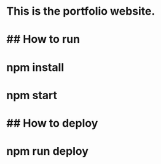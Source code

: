 # This is the portfolio website.
# 
# ## How to run
#
# npm install
# npm start
#
# ## How to deploy
#
# npm run deploy